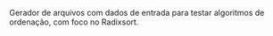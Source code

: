 Gerador de arquivos com dados de entrada para testar algoritmos de ordenação, com foco no Radixsort.